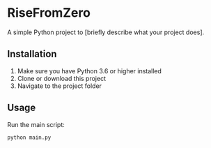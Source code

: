 # RiseFromZero

A simple Python project to [briefly describe what your project does].

## Installation

1. Make sure you have Python 3.6 or higher installed
2. Clone or download this project
3. Navigate to the project folder

## Usage

Run the main script:

```bash
python main.py
